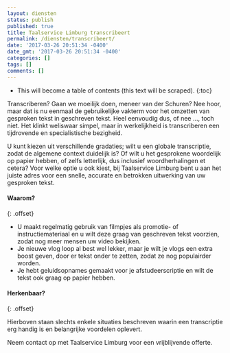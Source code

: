 ```yaml
---
layout: diensten
status: publish
published: true
title: Taalservice Limburg transcribeert
permalink: /diensten/transcribeert/
date: '2017-03-26 20:51:34 -0400'
date_gmt: '2017-03-26 20:51:34 -0400'
categories: []
tags: []
comments: []
---
```

* This will become a table of contents (this text will be scraped).
{:toc}

Transcriberen? Gaan we moeilijk doen, meneer van der Schuren? Nee hoor, maar dat is nu eenmaal de gebruikelijke vakterm voor het omzetten van gesproken tekst in geschreven tekst. Heel eenvoudig dus, of nee …, toch niet. Het klinkt weliswaar simpel, maar in werkelijkheid is transcriberen een tijdrovende en specialistische bezigheid.

U kunt kiezen uit verschillende gradaties; wilt u een globale transcriptie, zodat de algemene context duidelijk is? Of wilt u het gesprokene woordelijk op papier hebben, of zelfs letterlijk, dus inclusief woordherhalingen et cetera? Voor welke optie u ook kiest, bij Taalservice Limburg bent u aan het juiste adres voor een snelle, accurate en betrokken uitwerking van uw gesproken tekst.

#### Waarom?
{: .offset}

* U maakt regelmatig gebruik van filmpjes als promotie- of instructiemateriaal en u wilt deze graag van geschreven tekst voorzien, zodat nog meer mensen uw video bekijken.
* Je nieuwe vlog loop al best wel lekker, maar je wilt je vlogs een extra boost geven, door er tekst onder te zetten, zodat ze nog populairder worden.
* Je hebt geluidsopnames gemaakt voor je afstudeerscriptie en wilt de tekst ook graag op papier hebben.

#### Herkenbaar?
{: .offset}

Hierboven staan slechts enkele situaties beschreven waarin een transcriptie erg handig is en belangrijke voordelen oplevert. 

Neem contact op met Taalservice Limburg voor een vrijblijvende offerte.
